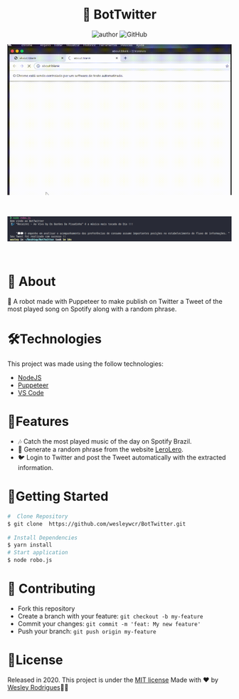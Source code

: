 <h1 align="center"> <strong>🤖 BotTwitter</strong></h1>

<p align="center">
  <img alt="author" src="https://img.shields.io/badge/Author-WesleyRodrigues-blue">
  <img alt="GitHub" src="https://img.shields.io/github/license/wesleywcr/BotTwitter">

</p>

<p align="center"><img src=".github/robof.gif?raw=true"/>
</p>

<br />
<p align="center"><img src=".github/RoboT.png"/></p>

<br />

# 📕 About
🤖 A robot made with Puppeteer to make publish on Twitter a Tweet of the most played song on Spotify along with a random phrase.
</br>

# 🛠️Technologies 

This project was made using the follow technologies:

- [NodeJS](https://nodejs.org/en/)
- [Puppeteer](https://github.com/puppeteer/puppeteer)
- [VS Code](https://code.visualstudio.com/)


# 🚀Features


* 🎶  Catch the most played music of the day on Spotify Brazil.
* 🔀 Generate a random phrase from the website [LeroLero](https://lerolero.com/).
* 🐦 Login to Twitter and post the Tweet automatically with the extracted information.


# 🏃Getting Started
```sh
#  Clone Repository
$ git clone  https://github.com/wesleywcr/BotTwitter.git
```
```sh
# Install Dependencies
$ yarn install
# Start application
$ node robo.js 
```

# 🤝 Contributing

- Fork this repository
- Create a branch with your feature: `git checkout -b my-feature`
- Commit your changes: `git commit -m 'feat: My new feature'`
- Push your branch: `git push origin my-feature`

# 📝License

Released in 2020.
This project is under the [MIT license](./LICENSE)
Made with ❤️ by [Wesley Rodrigues](https://github.com/wesleywcr)🤙👊
